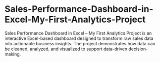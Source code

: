 # Sales-Performance-Dashboard-in-Excel-My-First-Analytics-Project
Sales Performance Dashboard in Excel – My First Analytics Project is an interactive Excel-based dashboard designed to transform raw sales data into actionable business insights. The project demonstrates how data can be cleaned, analyzed, and visualized to support data-driven decision-making. 
